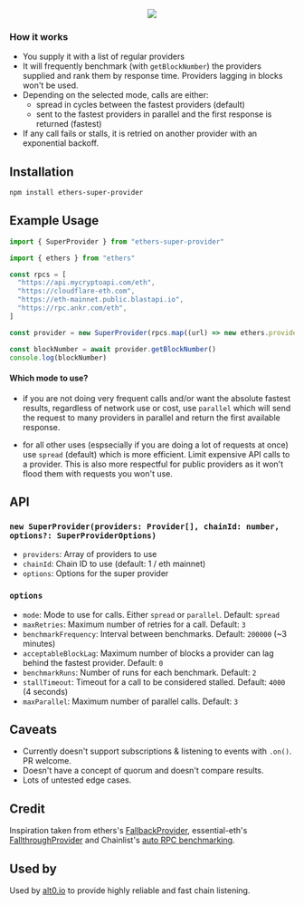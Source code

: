 <p align="center">
  <img src="https://alt0.io/superprovider.svg" />
</p>

### How it works

- You supply it with a list of regular providers
- It will frequently benchmark (with `getBlockNumber`) the providers supplied and rank them by response time. Providers lagging in blocks won't be used.
- Depending on the selected mode, calls are either:
  - spread in cycles between the fastest providers (default)
  - sent to the fastest providers in parallel and the first response is returned (fastest)
- If any call fails or stalls, it is retried on another provider with an exponential backoff.

## Installation

```bash
npm install ethers-super-provider
```

## Example Usage

```typescript
import { SuperProvider } from "ethers-super-provider"

import { ethers } from "ethers"

const rpcs = [
  "https://api.mycryptoapi.com/eth",
  "https://cloudflare-eth.com",
  "https://eth-mainnet.public.blastapi.io",
  "https://rpc.ankr.com/eth",
]

const provider = new SuperProvider(rpcs.map((url) => new ethers.providers.JsonRpcProvider(url)))

const blockNumber = await provider.getBlockNumber()
console.log(blockNumber)
```

#### Which mode to use?

- if you are not doing very frequent calls and/or want the absolute fastest results, regardless of network use or cost, use `parallel` which will send the request to many providers in parallel and return the first available response.

- for all other uses (espsecially if you are doing a lot of requests at once) use `spread` (default) which is more efficient. Limit expensive API calls to a provider. This is also more respectful for public providers as it won't flood them with requests you won't use.

## API

### `new SuperProvider(providers: Provider[], chainId: number, options?: SuperProviderOptions)`

- `providers`: Array of providers to use
- `chainId`: Chain ID to use (default: 1 / eth mainnet)
- `options`: Options for the super provider

### `options`

- `mode`: Mode to use for calls. Either `spread` or `parallel`. Default: `spread`
- `maxRetries`: Maximum number of retries for a call. Default: `3`
- `benchmarkFrequency`: Interval between benchmarks. Default: `200000` (~3 minutes)
- `acceptableBlockLag`: Maximum number of blocks a provider can lag behind the fastest provider. Default: `0`
- `benchmarkRuns`: Number of runs for each benchmark. Default: `2`
- `stallTimeout`: Timeout for a call to be considered stalled. Default: `4000` (4 seconds)
- `maxParallel`: Maximum number of parallel calls. Default: `3`

## Caveats

- Currently doesn't support subscriptions & listening to events with `.on()`. PR welcome.
- Doesn't have a concept of quorum and doesn't compare results.
- Lots of untested edge cases.

## Credit

Inspiration taken from ethers's [FallbackProvider](https://docs.ethers.io/v5/api/providers/other/), essential-eth's [FallthroughProvider](https://github.com/dawsbot/essential-eth/blob/master/src/providers/FallthroughProvider.ts) and Chainlist's [auto RPC benchmarking](https://chainlist.org/chain/1).

## Used by

Used by [alt0.io](https://alt0.io) to provide highly reliable and fast chain listening.
